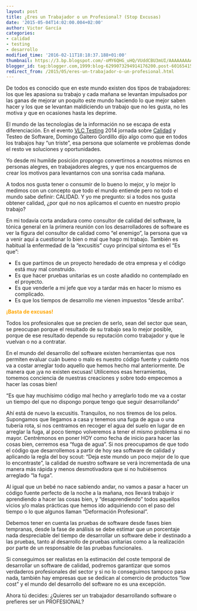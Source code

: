 ```yaml
---
layout: post
title: ¿Eres un Trabajador o un Profesional? (Stop Excusas)
date: '2015-05-04T14:02:00.004+02:00'
author: Victor García
categories:
- calidad
- testing
- desarrollo
modified_time: '2016-02-11T18:18:37.188+01:00'
thumbnail: https://3.bp.blogspot.com/-oMY6QHG_uHQ/VUddCBU3mUI/AAAAAAAAAUU/7BpKkDiHCXw/s72-c/VictorGarcia.jpg
blogger_id: tag:blogger.com,1999:blog-6299073294914176200.post-6016541557016550091
redirect_from: /2015/05/eres-un-trabajador-o-un-profesional.html
---
```


De todos es conocido que en este mundo existen dos tipos de trabajadores: los que les apasiona su trabajo y cada mañana se levantan impulsados por las ganas de mejorar un poquito este mundo haciendo lo que mejor saben hacer y los que se levantan maldiciendo un trabajo que no les gusta, no les motiva y que en ocasiones hasta les deprime.

El mundo de las tecnologías de la información no se escapa de esta diferenciación. En el evento <a
        href="http://www.vlctesting.es/" target="_blank">VLC Testing</a> 2014 jornada sobre <a
        href="http://www.excentia.es/calidad-del-software.html" target="_blank">Calidad</a> y Testeo de Software, Domingo Gaitero Gordillo dijo algo como que en todos los trabajos hay “un triste”, esa persona que solamente ve problemas donde el resto ve soluciones y oportunidades.

Yo desde mi humilde posición propongo convertirnos a nosotros mismos en personas alegres, en trabajadores alegres, y que nos encarguemos de crear los motivos para levantarnos con una sonrisa cada mañana.

A todos nos gusta tener o consumir de lo bueno lo mejor, y lo mejor lo medimos con un concepto que todo el mundo entiende pero no todo el mundo sabe definir: CALIDAD. Y yo me pregunto: si a todos nos gusta obtener calidad, ¿por qué no nos aplicamos el cuento en nuestro propio trabajo?

En mi todavía corta andadura como consultor de calidad del software, la tónica general en la primera reunión con los desarrolladores de software es ver la figura del consultor de calidad como “el enemigo”, la persona que va a venir aquí a cuestionar lo bien o mal que hago mi trabajo. También es habitual la enfermedad de la “excusitis” cuyo principal síntoma es el “Es que”:

<ul><li>Es que partimos de un proyecto heredado de otra empresa y el código está muy mal construido.</li><li>Es que hacer pruebas unitarias es un coste añadido no contemplado en el proyecto.</li><li>Es que venderle a mi jefe que voy a tardar más en hacer lo mismo es complicado.</li><li>Es que los tiempos de desarrollo me vienen impuestos “desde arriba”.</li></ul>

<b><span style="color: orange;">¡Basta de excusas!</span></b>

Todos los profesionales que se precien de serlo, sean del sector que sean, se preocupan porque el resultado de su trabajo sea lo mejor posible, porque de ese resultado depende su reputación como trabajador y que le vuelvan o no a contratar.

En el mundo del desarrollo del software existen herramientas que nos permiten evaluar cuán bueno o malo es nuestro código fuente y cuánto nos va a costar arreglar todo aquello que hemos hecho mal anteriormente. De manera que ¡ya no existen excusas! Utilicemos esas herramientas, tomemos conciencia de nuestras creaciones y sobre todo empecemos a hacer las cosas bien!

“Es que hay muchísimo código mal hecho y arreglarlo todo me va a costar un tiempo del que no dispongo porque tengo que seguir desarrollando”

Ahí está de nuevo la excusitis. Tranquilos, no nos tiremos de los pelos. Supongamos que llegamos a casa y tenemos una fuga de agua o una tubería rota, si nos centramos en recoger el agua del suelo en lugar de en arreglar la fuga, al poco tiempo volveremos a tener el mismo problema si no mayor. Centrémonos en poner HOY como fecha de inicio para hacer las cosas bien, cerremos esa “fuga de agua”. Si nos preocupamos de que todo el código que desarrollemos a partir de hoy sea software de calidad y aplicando la regla del boy scout: “Deja este mundo un poco mejor de lo que lo encontraste”, la calidad de nuestro software se verá incrementada de una manera más rápida y menos desmotivadora que si no hubiésemos arreglado “la fuga”.

Al igual que un bebé no nace sabiendo andar, no vamos a pasar a hacer un código fuente perfecto de la noche a la mañana, nos llevará trabajo ir aprendiendo a hacer las cosas bien, y “desaprendiendo” todos aquellos vicios y/o malas prácticas que hemos ido adquiriendo con el paso del tiempo o lo que algunos llaman “Deformación Profesional”.

Debemos tener en cuenta las pruebas de software desde fases bien tempranas, desde la fase de análisis se debe estimar que un porcentaje nada despreciable del tiempo de desarrollar un software debe ir destinado a las pruebas, tanto al desarrollo de pruebas unitarias como a la realización por parte de un responsable de las pruebas funcionales.

Si conseguimos ser realistas en la estimación del coste temporal de desarrollar un software de calidad, podremos garantizar que somos verdaderos profesionales del sector y si no lo conseguimos tampoco pasa nada, también hay empresas que se dedican al comercio de productos “low cost” y el mundo del desarrollo del software no es una excepción.

Ahora tú decides: ¿Quieres ser un trabajador desarrollando software o prefieres ser un PROFESIONAL?